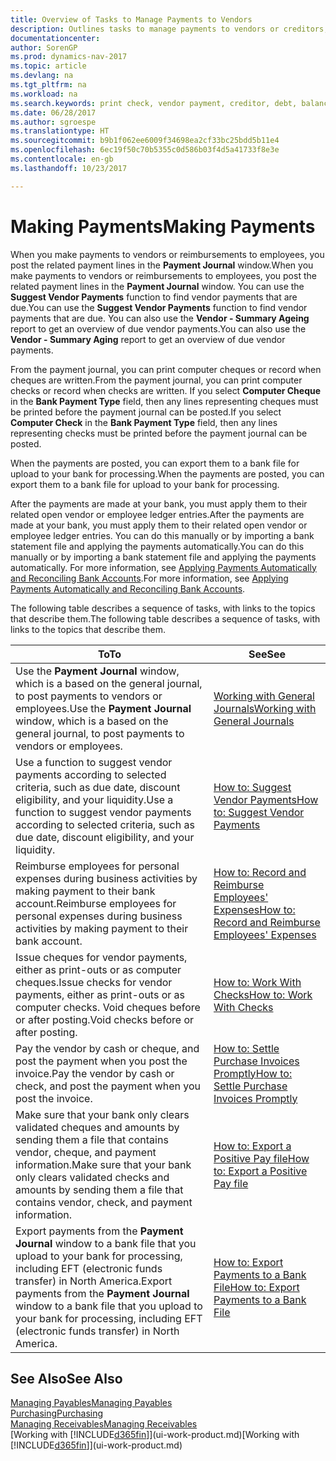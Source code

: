 ```yaml
---
title: Overview of Tasks to Manage Payments to Vendors
description: Outlines tasks to manage payments to vendors or creditors, including posting payment lines and getting an overview of the balance due.
documentationcenter: 
author: SorenGP
ms.prod: dynamics-nav-2017
ms.topic: article
ms.devlang: na
ms.tgt_pltfrm: na
ms.workload: na
ms.search.keywords: print check, vendor payment, creditor, debt, balance due, AP
ms.date: 06/28/2017
ms.author: sgroespe
ms.translationtype: HT
ms.sourcegitcommit: b9b1f062ee6009f34698ea2cf33bc25bdd5b11e4
ms.openlocfilehash: 6ec19f50c70b5355c0d586b03f4d5a41733f8e3e
ms.contentlocale: en-gb
ms.lasthandoff: 10/23/2017

---
```

# <a name="making-payments"></a><span data-ttu-id="6dd6a-103">Making Payments</span><span class="sxs-lookup"><span data-stu-id="6dd6a-103">Making Payments</span></span>
<span data-ttu-id="6dd6a-104">When you make payments to vendors or reimbursements to employees, you post the related payment lines in the **Payment Journal** window.</span><span class="sxs-lookup"><span data-stu-id="6dd6a-104">When you make payments to vendors or reimbursements to employees, you post the related payment lines in the **Payment Journal** window.</span></span> <span data-ttu-id="6dd6a-105">You can use the **Suggest Vendor Payments** function to find vendor payments that are due.</span><span class="sxs-lookup"><span data-stu-id="6dd6a-105">You can use the **Suggest Vendor Payments** function to find vendor payments that are due.</span></span> <span data-ttu-id="6dd6a-106">You can also use the **Vendor - Summary Ageing** report to get an overview of due vendor payments.</span><span class="sxs-lookup"><span data-stu-id="6dd6a-106">You can also use the **Vendor - Summary Aging** report to get an overview of due vendor payments.</span></span>

<span data-ttu-id="6dd6a-107">From the payment journal, you can print computer cheques or record when cheques are written.</span><span class="sxs-lookup"><span data-stu-id="6dd6a-107">From the payment journal, you can print computer checks or record when checks are written.</span></span> <span data-ttu-id="6dd6a-108">If you select **Computer Cheque** in the **Bank Payment Type** field, then any lines representing cheques must be printed before the payment journal can be posted.</span><span class="sxs-lookup"><span data-stu-id="6dd6a-108">If you select **Computer Check** in the **Bank Payment Type** field, then any lines representing checks must be printed before the payment journal can be posted.</span></span>

<span data-ttu-id="6dd6a-109">When the payments are posted, you can export them to a bank file for upload to your bank for processing.</span><span class="sxs-lookup"><span data-stu-id="6dd6a-109">When the payments are posted, you can export them to a bank file for upload to your bank for processing.</span></span>

<span data-ttu-id="6dd6a-110">After the payments are made at your bank, you must apply them to their related open vendor or employee ledger entries.</span><span class="sxs-lookup"><span data-stu-id="6dd6a-110">After the payments are made at your bank, you must apply them to their related open vendor or employee ledger entries.</span></span> <span data-ttu-id="6dd6a-111">You can do this manually or by importing a bank statement file and applying the payments automatically.</span><span class="sxs-lookup"><span data-stu-id="6dd6a-111">You can do this manually or by importing a bank statement file and applying the payments automatically.</span></span> <span data-ttu-id="6dd6a-112">For more information, see [Applying Payments Automatically and Reconciling Bank Accounts](receivables-apply-payments-auto-reconcile-bank-accounts.md).</span><span class="sxs-lookup"><span data-stu-id="6dd6a-112">For more information, see [Applying Payments Automatically and Reconciling Bank Accounts](receivables-apply-payments-auto-reconcile-bank-accounts.md).</span></span>

<span data-ttu-id="6dd6a-113">The following table describes a sequence of tasks, with links to the topics that describe them.</span><span class="sxs-lookup"><span data-stu-id="6dd6a-113">The following table describes a sequence of tasks, with links to the topics that describe them.</span></span>

| <span data-ttu-id="6dd6a-114">To</span><span class="sxs-lookup"><span data-stu-id="6dd6a-114">To</span></span> | <span data-ttu-id="6dd6a-115">See</span><span class="sxs-lookup"><span data-stu-id="6dd6a-115">See</span></span> |
| --- | --- |
|<span data-ttu-id="6dd6a-116">Use the **Payment Journal** window, which is a based on the general journal, to post payments to vendors or employees.</span><span class="sxs-lookup"><span data-stu-id="6dd6a-116">Use the **Payment Journal** window, which is a based on the general journal, to post payments to vendors or employees.</span></span>|[<span data-ttu-id="6dd6a-117">Working with General Journals</span><span class="sxs-lookup"><span data-stu-id="6dd6a-117">Working with General Journals</span></span>](ui-work-general-journals.md)|
| <span data-ttu-id="6dd6a-118">Use a function to suggest vendor payments according to selected criteria, such as due date, discount eligibility, and your liquidity.</span><span class="sxs-lookup"><span data-stu-id="6dd6a-118">Use a function to suggest vendor payments according to selected criteria, such as due date, discount eligibility, and your liquidity.</span></span> |[<span data-ttu-id="6dd6a-119">How to: Suggest Vendor Payments</span><span class="sxs-lookup"><span data-stu-id="6dd6a-119">How to: Suggest Vendor Payments</span></span>](payables-how-suggest-vendor-payments.md) |
|<span data-ttu-id="6dd6a-120">Reimburse employees for personal expenses during business activities by making payment to their bank account.</span><span class="sxs-lookup"><span data-stu-id="6dd6a-120">Reimburse employees for personal expenses during business activities by making payment to their bank account.</span></span>|[<span data-ttu-id="6dd6a-121">How to: Record and Reimburse Employees' Expenses</span><span class="sxs-lookup"><span data-stu-id="6dd6a-121">How to: Record and Reimburse Employees' Expenses</span></span>](finance-how-record-reimburse-employee-expenses.md)|
| <span data-ttu-id="6dd6a-122">Issue cheques for vendor payments, either as print-outs or as computer cheques.</span><span class="sxs-lookup"><span data-stu-id="6dd6a-122">Issue checks for vendor payments, either as print-outs or as computer checks.</span></span> <span data-ttu-id="6dd6a-123">Void cheques before or after posting.</span><span class="sxs-lookup"><span data-stu-id="6dd6a-123">Void checks before or after posting.</span></span> |[<span data-ttu-id="6dd6a-124">How to: Work With Checks</span><span class="sxs-lookup"><span data-stu-id="6dd6a-124">How to: Work With Checks</span></span>](payables-how-work-checks.md) |
| <span data-ttu-id="6dd6a-125">Pay the vendor by cash or cheque, and post the payment when you post the invoice.</span><span class="sxs-lookup"><span data-stu-id="6dd6a-125">Pay the vendor by cash or check, and post the payment when you post the invoice.</span></span> |[<span data-ttu-id="6dd6a-126">How to: Settle Purchase Invoices Promptly</span><span class="sxs-lookup"><span data-stu-id="6dd6a-126">How to: Settle Purchase Invoices Promptly</span></span>](finance-how-to-settle-purchase-invoices-promptly.md) |
| <span data-ttu-id="6dd6a-127">Make sure that your bank only clears validated cheques and amounts by sending them a file that contains vendor, cheque, and payment information.</span><span class="sxs-lookup"><span data-stu-id="6dd6a-127">Make sure that your bank only clears validated checks and amounts by sending them a file that contains vendor, check, and payment information.</span></span> |[<span data-ttu-id="6dd6a-128">How to: Export a Positive Pay file</span><span class="sxs-lookup"><span data-stu-id="6dd6a-128">How to: Export a Positive Pay file</span></span>](finance-how-positive-pay.md) |
|<span data-ttu-id="6dd6a-129">Export payments from the **Payment Journal** window to a bank file that you upload to your bank for processing, including EFT (electronic funds transfer) in North America.</span><span class="sxs-lookup"><span data-stu-id="6dd6a-129">Export payments from the **Payment Journal** window to a bank file that you upload to your bank for processing, including EFT (electronic funds transfer) in North America.</span></span> |[<span data-ttu-id="6dd6a-130">How to: Export Payments to a Bank File</span><span class="sxs-lookup"><span data-stu-id="6dd6a-130">How to: Export Payments to a Bank File</span></span>](payables-how-export-payments-bank-file.md)|  

## <a name="see-also"></a><span data-ttu-id="6dd6a-131">See Also</span><span class="sxs-lookup"><span data-stu-id="6dd6a-131">See Also</span></span>
[<span data-ttu-id="6dd6a-132">Managing Payables</span><span class="sxs-lookup"><span data-stu-id="6dd6a-132">Managing Payables</span></span>](payables-manage-payables.md)  
[<span data-ttu-id="6dd6a-133">Purchasing</span><span class="sxs-lookup"><span data-stu-id="6dd6a-133">Purchasing</span></span>](purchasing-manage-purchasing.md)  
[<span data-ttu-id="6dd6a-134">Managing Receivables</span><span class="sxs-lookup"><span data-stu-id="6dd6a-134">Managing Receivables</span></span>](receivables-manage-receivables.md)  
<span data-ttu-id="6dd6a-135">[Working with [!INCLUDE[d365fin](includes/d365fin_md.md)]](ui-work-product.md)</span><span class="sxs-lookup"><span data-stu-id="6dd6a-135">[Working with [!INCLUDE[d365fin](includes/d365fin_md.md)]](ui-work-product.md)</span></span>  

